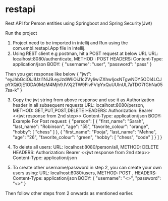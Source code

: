 # restapi
Rest API for Person entities using Springboot and Spring Security(Jwt)

Run the project
1. Project need to be imported in intellij and Run using the com.embl.restapi.App file in intellij.
2. Using REST client e.g postman, hit a POST request at below URL
URL: localhost:8080/authenticate, METHOD : POST
HEADERS:
Content-Type: application/json
BODY: 
{
	"username": "user",
	"password": "pass"
}

Then you get response like below
{
    "jwt": "eyJhbGciOiJIUzI1NiJ9.eyJzdWIiOiJ1c2VyIiwiZXhwIjoxNTgwNDY5ODI4LCJpYXQiOjE1ODA0MzM4Mjh9.IVXj2TW9FlvFVlpYxQuUUlnUL7aTDO7fGhNa057sa-k"
}

3. Copy the jwt string from above response and use it as Authorization header in
all subsequent requests
URL: localhost:8080/person, METHOD: GET,PUT,POST,DELETE
HEADERS:
Authorization: Bearer <<jwt response from 2nd step>>
Content-Type: application/json
BODY:
Example For Post request:
{
    "person": [
        {
            "first_name": "Sarah",
            "last_name": "Robinson",
            "age": "55",
            "favorite_colour": "orange",
            "hobby": [
                "chess"
            ]
        },
        {
            "first_name": "Pooja",
            "last_name": "Mehne",
            "age": "26",
            "favorite_colour": "green",
            "hobby": [
                "chess", "code"
            ]
        }
    ]
}

4. To delete all users:
URL: localhost:8080/person/all, METHOD: DELETE
HEADERS:
Authorization: Bearer <<jwt response from 2nd step>>
Content-Type: application/json

5. To create other username/password in step 2, you can create your own users using:
URL: localhost:8080/users, METHOD: POST ,
HEADERS:
Content-Type: application/json
BODY:
{
	"username": "<<new username>>",
	"password": "<<new password>>"
}
	
Then follow other steps from 2 onwards as mentioned earlier.
